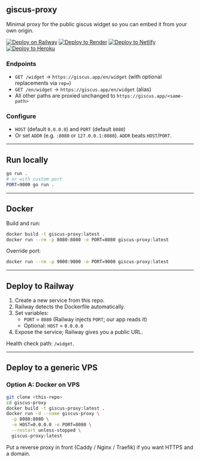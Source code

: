 ## giscus-proxy

Minimal proxy for the public giscus widget so you can embed it from your own origin.

[![Deploy on Railway](https://railway.com/button.svg)](https://railway.com/deploy/OhvyYk)
[![Deploy to Render](https://render.com/images/deploy-to-render-button.svg)](https://render.com/deploy?repo=https://github.com/cdlus/giscus-proxy)
[![Deploy to Netlify](https://www.netlify.com/img/deploy/button.svg)](https://app.netlify.com/start/deploy?repository=https://github.com/cdlus/giscus-proxy)
[![Deploy to Heroku](https://www.herokucdn.com/deploy/button.svg)](https://heroku.com/deploy?template=https://github.com/cdlus/giscus-proxy)

### Endpoints
- `GET /widget` → `https://giscus.app/en/widget` (with optional replacements via `rep=`)
- `GET /en/widget` → `https://giscus.app/en/widget` (alias)
- All other paths are proxied unchanged to `https://giscus.app/<same-path>`

### Configure
- `HOST` (default `0.0.0.0`) and `PORT` (default `8080`)
- Or set `ADDR` (e.g. `:8080` or `127.0.0.1:8080`). `ADDR` beats `HOST`/`PORT`.

---

## Run locally
```bash
go run .
# or with custom port
PORT=9000 go run .
```

---

## Docker

Build and run:
```bash
docker build -t giscus-proxy:latest .
docker run --rm -p 8080:8080 -e PORT=8080 giscus-proxy:latest
```

Override port:
```bash
docker run --rm -p 9000:9000 -e PORT=9000 giscus-proxy:latest
```

---

## Deploy to Railway

1) Create a new service from this repo.
2) Railway detects the Dockerfile automatically.
3) Set variables:
   - `PORT` = `8080` (Railway injects `PORT`; our app reads it)
   - Optional: `HOST` = `0.0.0.0`
4) Expose the service; Railway gives you a public URL.

Health check path: `/widget`.

---

## Deploy to a generic VPS

### Option A: Docker on VPS
```bash
git clone <this-repo>
cd giscus-proxy
docker build -t giscus-proxy:latest .
docker run -d --name giscus-proxy \
  -p 8080:8080 \
  -e HOST=0.0.0.0 -e PORT=8080 \
  --restart unless-stopped \
  giscus-proxy:latest
```

Put a reverse proxy in front (Caddy / Nginx / Traefik) if you want HTTPS and a domain.